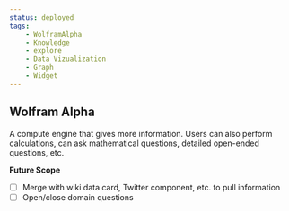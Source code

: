 ```yaml
---
status: deployed
tags:
    - WolframAlpha
    - Knowledge
    - explore
    - Data Vizualization
    - Graph
    - Widget
---
```

## Wolfram Alpha
A compute engine that gives more information. Users can also perform calculations, can ask mathematical questions, detailed open-ended questions, etc. 

**Future Scope**
 
- [ ] Merge with wiki data card, Twitter component, etc. to pull information
- [ ] Open/close domain questions
